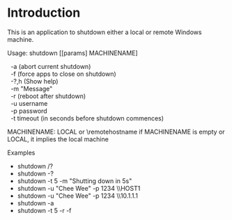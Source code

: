 Introduction
============
This is an application to shutdown either a local or remote Windows machine.

Usage: shutdown [[params] MACHINENAME]

&nbsp;  -a (abort current shutdown)  
&nbsp;  -f (force apps to close on shutdown)  
&nbsp;  -?,h (Show help)  
&nbsp;  -m "Message"  
&nbsp;  -r (reboot after shutdown)  
&nbsp;  -u username  
&nbsp;  -p password  
&nbsp;  -t timeout (in seconds before shutdown commences)  

MACHINENAME: LOCAL or \\remotehostname
  if MACHINENAME is empty or LOCAL, it implies the local machine

Examples
 - shutdown /?
 - shutdown -?
 - shutdown -t 5 -m "Shutting down in 5s"
 - shutdown -u "Chee Wee" -p 1234 \\\\HOST1
 - shutdown -u "Chee Wee" -p 1234 \\\\10.1.1.1
 - shutdown -a
 - shutdown -t 5 -r -f
